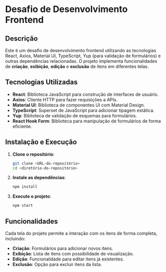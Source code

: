 # Desafio de Desenvolvimento Frontend

## Descrição

Este é um desafio de desenvolvimento frontend utilizando as tecnologias React, Axios, Material UI, TypeScript, Yup (para validação de formulários) e outras dependências relacionadas. O projeto implementa funcionalidades de **criação**, **exibição**, **edição** e **exclusão** de itens em diferentes telas.

## Tecnologias Utilizadas

- **React**: Biblioteca JavaScript para construção de interfaces de usuário.
- **Axios**: Cliente HTTP para fazer requisições a APIs.
- **Material UI**: Biblioteca de componentes UI com Material Design.
- **TypeScript**: Superset de JavaScript para adicionar tipagem estática.
- **Yup**: Biblioteca de validação de esquemas para formulários.
- **React Hook Form**: Biblioteca para manipulação de formulários de forma eficiente.

## Instalação e Execução

1. **Clone o repositório**:

   ```bash
   git clone <URL-do-repositório>
   cd <diretório-do-repositório>

   ```

2. **Instale as dependências**:

   ```bash
   npm install

   ```

3. **Execute o projeto**:
   ```bash
   npm start
   ```

## Funcionalidades

Cada tela do projeto permite a interação com os itens de forma completa, incluindo:

- **Criação**: Formulários para adicionar novos itens.
- **Exibição**: Lista de itens com possibilidade de visualização.
- **Edição**: Funcionalidade para editar itens já existentes.
- **Exclusão**: Opção para excluir itens da lista.
